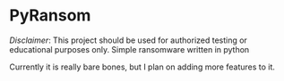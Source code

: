 # PyRansom
*Disclaimer*: This project should be used for authorized testing or educational purposes only.
Simple ransomware written in python

Currently it is really bare bones, but I plan on adding more features to it.
